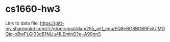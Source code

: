 # cs1660-hw3

Link to data file: https://pitt-my.sharepoint.com/:t:/g/personal/dam255_pitt_edu/EQ8eBG8BG6RFviUIMDQjq-oBwFLGi03dB1NjJu4ILEmlnQ?e=A99onS
